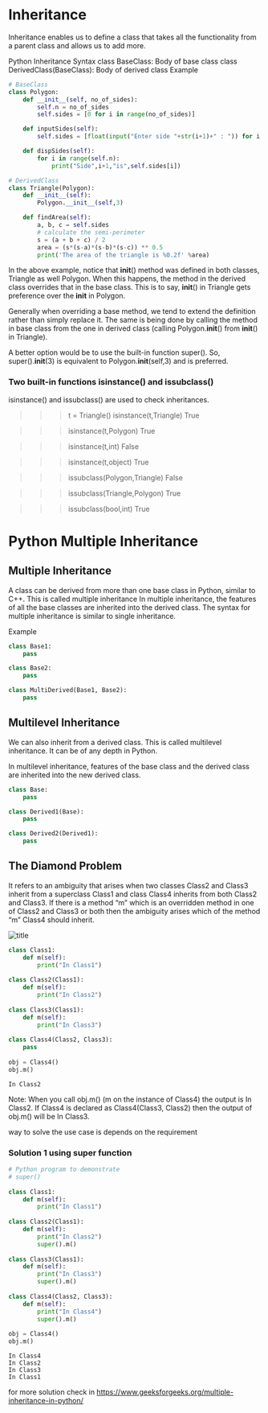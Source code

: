 # Inheritance

Inheritance enables us to define a class that takes all the functionality from a parent class and allows us to add more.

Python Inheritance Syntax
class BaseClass:
  Body of base class
class DerivedClass(BaseClass):
  Body of derived class
Example 


```python
# BaseClass
class Polygon: 
    def __init__(self, no_of_sides):
        self.n = no_of_sides
        self.sides = [0 for i in range(no_of_sides)]

    def inputSides(self):
        self.sides = [float(input("Enter side "+str(i+1)+" : ")) for i in range(self.n)]

    def dispSides(self):
        for i in range(self.n):
            print("Side",i+1,"is",self.sides[i])

# DerivedClass            
class Triangle(Polygon):
    def __init__(self):
        Polygon.__init__(self,3)

    def findArea(self):
        a, b, c = self.sides
        # calculate the semi-perimeter
        s = (a + b + c) / 2
        area = (s*(s-a)*(s-b)*(s-c)) ** 0.5
        print('The area of the triangle is %0.2f' %area)            
```

In the above example, notice that __init__() method was defined in both classes, Triangle as well Polygon. When this happens, the method in the derived class overrides that in the base class. This is to say, __init__() in Triangle gets preference over the __init__ in Polygon.

Generally when overriding a base method, we tend to extend the definition rather than simply replace it. The same is being done by calling the method in base class from the one in derived class (calling Polygon.__init__() from __init__() in Triangle).

A better option would be to use the built-in function super(). So, super().__init__(3) is equivalent to Polygon.__init__(self,3) and is preferred.

### Two built-in functions isinstance() and issubclass()

isinstance() and issubclass() are used to check inheritances.
>>> t = Triangle()
>>> isinstance(t,Triangle)
True

>>> isinstance(t,Polygon)
True

>>> isinstance(t,int)
False

>>> isinstance(t,object)
True

>>> issubclass(Polygon,Triangle)
False

>>> issubclass(Triangle,Polygon)
True

>>> issubclass(bool,int)
True
# Python Multiple Inheritance

## Multiple Inheritance

A class can be derived from more than one base class in Python, similar to C++. This is called multiple inheritance
In multiple inheritance, the features of all the base classes are inherited into the derived class. The syntax for multiple inheritance is similar to single inheritance.

Example


```python
class Base1:
    pass

class Base2:
    pass

class MultiDerived(Base1, Base2):
    pass
```

## Multilevel Inheritance

We can also inherit from a derived class. This is called multilevel inheritance. It can be of any depth in Python.

In multilevel inheritance, features of the base class and the derived class are inherited into the new derived class.


```python
class Base:
    pass

class Derived1(Base):
    pass

class Derived2(Derived1):
    pass

```

## The Diamond Problem

It refers to an ambiguity that arises when two classes Class2 and Class3 inherit from a superclass Class1 and class Class4 inherits from both Class2 and Class3. If there is a method “m” which is an overridden method in one of Class2 and Class3 or both then the ambiguity arises which of the method “m” Class4 should inherit.

![title](https://media.geeksforgeeks.org/wp-content/uploads/20191222084637/Diamond1.png)


```python
class Class1: 
    def m(self): 
        print("In Class1")  
        
class Class2(Class1): 
    def m(self): 
        print("In Class2") 
  
class Class3(Class1): 
    def m(self): 
        print("In Class3")   
         
class Class4(Class2, Class3): 
    pass   
      
obj = Class4() 
obj.m() 
```

    In Class2
    

Note: When you call obj.m() (m on the instance of Class4) the output is In Class2. If Class4 is declared as Class4(Class3, Class2) then the output of obj.m() will be In Class3.

way to solve the use case is depends on the requirement

### Solution 1 using super function


```python
# Python program to demonstrate 
# super() 
  
class Class1: 
    def m(self): 
        print("In Class1") 
  
class Class2(Class1): 
    def m(self): 
        print("In Class2") 
        super().m() 
  
class Class3(Class1): 
    def m(self): 
        print("In Class3") 
        super().m() 
  
class Class4(Class2, Class3): 
    def m(self): 
        print("In Class4")    
        super().m() 
       
obj = Class4() 
obj.m() 
```

    In Class4
    In Class2
    In Class3
    In Class1
    

for more solution check in https://www.geeksforgeeks.org/multiple-inheritance-in-python/


```python

```
